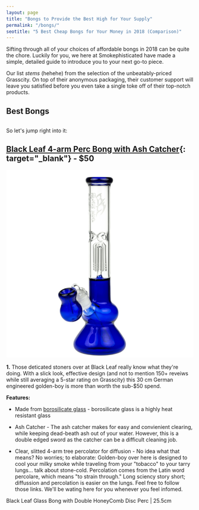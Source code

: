 ```yaml
---
layout: page
title: "Bongs to Provide the Best High for Your Supply" 
permalink: "/bongs/"
seotitle: "5 Best Cheap Bongs for Your Money in 2018 (Comparison)"
---
```


Sifting through all of your choices of affordable bongs in 2018 can be quite the chore. Luckily for you, we here at Smokephisticated have made a simple, detailed guide to introduce you to your next go-to piece.

Our list *stems* (hehehe) from the selection of the unbeatably-priced Grasscity. On top of their anonymous packaging, their customer support will leave you satisfied before you even take a single toke off of their top-notch products.

## Best Bongs

<table>
</table>

So let's jump right into it:

## [Black Leaf 4-arm Perc Bong with Ash Catcher](http://affiliates.grasscity.com/shop/clickthru.cgi?id=Smokephisticated&page=https://www.grasscity.com/us_en/black-leaf-4-arm-perc-bong-with-ash-catcher-blue.html){: target="_blank"} - $50
<a target="_blank" href="http://affiliates.grasscity.com/shop/clickthru.cgi?id=Smokephisticated&page=https://www.grasscity.com/us_en/black-leaf-4-arm-perc-bong-with-ash-catcher-blue.html"><img alt="Black Leaf 4-arm Perc Bong with Ash Catcher" class="img-middle" src="/img/bongs/4-arm.png" /></a>


**1.** Those deticated stoners over at Black Leaf really know what they're doing. With a slick look, effective design (and not to mention 150+ reveiws while still averaging a 5-star rating on Grasscity) this 30 cm German engineered golden-boy is more than worth the sub-$50 spend.

**Features:**

* Made from [borosilicate glass](https://apaviata.com/advantages-of-borosilicate-glass/) - borosilicate glass is a highly heat resistant glass 
* Ash Catcher - The ash catcher makes for easy and convienient clearing, while keeping dead-beath ash out of your water. However, this is a double edged sword as the catcher can be a difficult cleaning job.

 * Clear, slitted 4-arm tree percolator for diffusion - No idea what that means? No worries; to elaborate: Golden-boy over here is designed to cool your milky smoke while traveling from your "tobacco" to your tarry lungs... talk about stone-cold. Percolation comes from the Latin word percolare, which means "to strain through." Long sciency story short; diffussion and percolation is easier on the lungs. Feel free to follow those links. We'll be wating here for you whenever you feel infomed.




Black Leaf Glass Bong with Double HoneyComb Disc Perc | 25.5cm

